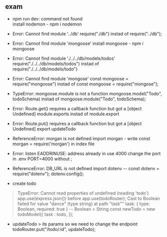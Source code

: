 ## exam
-  npm run dev: command not found <br/>
install nodemon - npm i nodemon

- Error: Cannot find module '../db'
require("./db") instad of require("../db");

- Error: Cannot find module 'mongoose'
install mongoose - npm i mongoose

- Error: Cannot find module './../../db/models/todos'
require("./../../db/models/todos") instad of require("./../../db/models/todo")

- Error: Cannot find module 'mongose'
const mongoose = require("mongoose") instad of const mongoose = require("mongose");

- TypeError: mongoose.module is not a function
mongoose.model("Todo", todoSchema) instad of mongoose.module("Todo", todoSchema);

- Error: Route.get() requires a callback function but got a [object Undefined]
module.exports instad of module.export
 
- Error: Route.put() requires a callback function but got a [object Undefined]
export updateTodo

- ReferenceError: morgan is not defined
import morgan - write const morgan = require('morgan') in index file

- Error: listen EADDRINUSE: address already in use 4000
change the port in .env PORT=4000 without ; 

- ReferenceError: DB_URL is not defined
import dotenv -- const dotenv = require("dotenv"); dotenv.config();
 
- create todo 
> TypeError: Cannot read properties of undefined (reading 'todo')
app.use(express.json()) before app.use(todoRouter);
> Cast to Boolean failed for value \"dance\" (type string) at path \"task\""
 task: { type: Boolean, required: true } -- Boolean > String
> const newTodo = new todoModel({
    task : todo,
  });

- updateTodo > its params so we need to change the endpoint
  todoRouter.put("/todo/:id", updateTodo);

